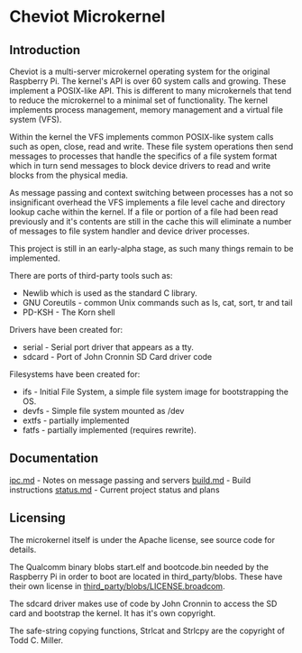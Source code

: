 # Cheviot Microkernel

## Introduction

Cheviot is a multi-server microkernel operating system for the original Raspberry Pi.
The kernel's API is over 60 system calls and growing. These implement a POSIX-like
API.  This is different to many microkernels that tend to reduce the microkernel
to a minimal set of functionality. The kernel implements process management,
memory management and a virtual file system (VFS).

Within the kernel the VFS implements common POSIX-like system calls such as open, close,
read and write. These file system operations then send messages to processes that
handle the specifics of a file system format which in turn send messages to block device
drivers to read and write blocks from the physical media.

As message passing and context switching between processes has a not so insignificant overhead
the VFS implements a file level cache and directory lookup cache within the kernel. If a file
or portion of a file had been read previously and it's contents are still in the cache this will
eliminate a number of messages to file system handler and device driver processes.

This project is still in an early-alpha stage, as such many things remain to be implemented.


There are ports of third-party tools such as:
  * Newlib which is used as the standard C library.
  * GNU Coreutils - common Unix commands such as ls, cat, sort, tr and tail
  * PD-KSH - The Korn shell

Drivers have been created for:
  * serial - Serial port driver that appears as a tty.
  * sdcard - Port of John Cronnin SD Card driver code

Filesystems have been created for:
  * ifs - Initial File System, a simple file system image for bootstrapping the OS.
  * devfs - Simple file system mounted as /dev
  * extfs - partially implemented
  * fatfs - partially implemented (requires rewrite).


## Documentation

[ipc.md](docs/ipc.md) - Notes on message passing and servers
[build.md](docs/build.md) - Build instructions
[status.md](docs/status.md) - Current project status and plans


## Licensing

The microkernel itself is under the Apache license, see source code for details.

The Qualcomm binary blobs start.elf and bootcode.bin needed by the Raspberry Pi
in order to boot are located in third\_party/blobs.  These have their own license
in [third_party/blobs/LICENSE.broadcom](third_party/blobs/LICENSE.broadcom).

The sdcard driver makes use of code by John Cronnin to access the SD card
and bootstrap the kernel.  It has it's own copyright.

The safe-string copying functions, Strlcat and Strlcpy are the
copyright of Todd C. Miller.

